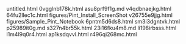 untitled.html
0vgglnb178k.html
asu8prf9f1g.md
v4qdbnaejkg.html
64fu2llec1c.html
figures/Pint_Install_ScreenShot
v26755e9jjg.html
figures/Sample_Pint_Notebook
6pntm5d6ds8.html
sm3i3dgntvk.html
p25989it0g.md
s327n4br55k.html
23i16fku4m8.md
li198irbsss.html
l1m4l9q0r4.html
ap1ksdqvvl.html
r496qi268mc.html